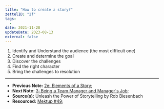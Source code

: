 ```yaml
---
title: "How to create a story?"
zettelID: "2f"
tags:
  -
date: 2021-11-28
updateDate: 2023-08-13
external: false
---
```


1. Identify and Understand the audience (the most difficult one)
2. Create and determine the goal
3. Discover the challenges
4. Find the right character
5. Bring the challenges to resolution

---

- **Previous Note:** [2e: Elements of a Story](/notes/2e/);
- **Next Note:** [3: Being a Team Manager and Manager's Job](/notes/3/);
- **Source(s):** Unleash the Power of Storytelling by Rob Biesenbach
- **Resourced:** [Mektup #49](/newsletter/mektup-49/);
